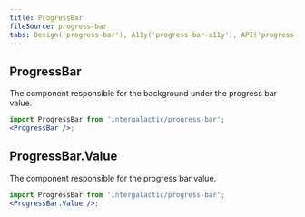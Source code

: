 ```yaml
---
title: ProgressBar
fileSource: progress-bar
tabs: Design('progress-bar'), A11y('progress-bar-a11y'), API('progress-bar-api'), Example('progress-bar-code'), Changelog('progress-bar-changelog')
---
```


## ProgressBar

The component responsible for the background under the progress bar value.

```jsx
import ProgressBar from 'intergalactic/progress-bar';
<ProgressBar />;
```

<TypesView type="ProgressBarProps" :types={...types} />

## ProgressBar.Value

The component responsible for the progress bar value.

```jsx
import ProgressBar from 'intergalactic/progress-bar';
<ProgressBar.Value />;
```

<TypesView type="ValueProps" :types={...types} />

<script setup>import { data as types } from '@types.data.ts';</script>